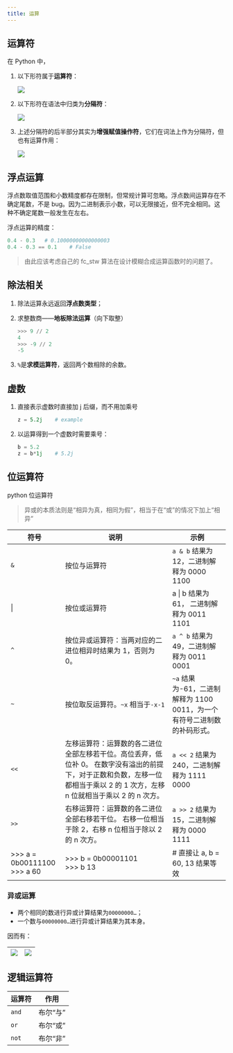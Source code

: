 ```yaml
---
title: 运算
---
```


## 运算符

在 Python 中，

1. 以下形符属于**运算符**：

    ![](https://chua-n.gitee.io/figure-bed/notebook/Python/11.png)

2. 以下形符在语法中归类为**分隔符**：

    ![](https://chua-n.gitee.io/figure-bed/notebook/Python/12.png)

3. 上述分隔符的后半部分其实为**增强赋值操作符**，它们在词法上作为分隔符，但也有运算作用：

    ![](https://chua-n.gitee.io/figure-bed/notebook/Python/13.png)

## 浮点运算

浮点数取值范围和小数精度都存在限制，但常规计算可忽略。浮点数间运算存在不确定尾数，不是 bug。因为二进制表示小数，可以无限接近，但不完全相同。这种不确定尾数一般发生在左右。

浮点运算的精度：

```python
0.4 - 0.3 	# 0.10000000000000003
0.4 - 0.3 == 0.1	# False
```

> 由此应该考虑自己的 fc_stw 算法在设计模糊合成运算函数时的问题了。

## 除法相关

1. 除法运算永远返回**浮点数类型**；

2. 求整数商——**地板除法运算**（向下取整）

    ```python
    >>> 9 // 2
    4
    >>> -9 // 2
    -5
    ```

3. `%`是**求模运算符**，返回两个数相除的余数。

## 虚数

1. 直接表示虚数时直接加 j 后缀，而不用加乘号

    ```python
    z = 5.2j	# example
    ```

2. 以运算得到一个虚数时需要乘号：

    ```python
    b = 5.2
    z = b*1j	# 5.2j
    ```

## 位运算符

python 位运算符

> 异或的本质法则是“相异为真，相同为假”，相当于在“或”的情况下加上“相异”

| 符号                              | 说明                                                         | 示例                                                         |
| --------------------------------- | ------------------------------------------------------------ | ------------------------------------------------------------ |
| `&`                               | 按位与运算符                                                 | `a & b` 结果为 12，二进制解释为 0000 1100                    |
| \|                                | 按位或运算符                                                 | a \| b 结果为 61， 二进制解释为 0011 1101                    |
| `^`                               | 按位异或运算符：当两对应的二进位相异时结果为 1，否则为 0。   | `a ^ b` 结果为 49，二进制解释为 0011 0001                    |
| `~`                               | 按位取反运算符。`~x` 相当于`-x-1`                            | `~a` 结果为-61，二进制解释为 1100 0011，为一个有符号二进制数的补码形式。 |
| `<<`                              | 左移运算符：运算数的各二进位全部左移若干位。高位丢弃，低位补 0。 在数字没有溢出的前提下，对于正数和负数，左移一位都相当于乘以 2 的 1 次方，左移 n 位就相当于乘以 2 的 n 次方。 | `a << 2` 结果为 240，二进制解释为 1111 0000                  |
| `>>`                              | 右移运算符：运算数的各二进位全部右移若干位。 右移一位相当于除 2，右移 n 位相当于除以 2 的 n 次方。 | `a >> 2` 结果为 15，二进制解释为 0000 1111                   |
| >>> a = 0b00111100<br /> >>> a 60 | >>> b = 0b00001101 <br />>>> b 13                            | # 直接让 a, b = 60, 13 结果等效                              |

### 异或运算

- 两个相同的数进行异或计算结果为`00000000…`；
- 一个数与`00000000…`进行异或计算结果为其本身。

因而有：

| ![](https://chua-n.gitee.io/figure-bed/notebook/Python/572.png) | ![](https://chua-n.gitee.io/figure-bed/notebook/Python/573.png) |
| ---------------------------------------------------- | ---------------------------------------------------- |

## 逻辑运算符

| 运算符 | 作用     |
| ------ | -------- |
| `and`  | 布尔“与” |
| `or`   | 布尔“或” |
| `not`  | 布尔“非” |

